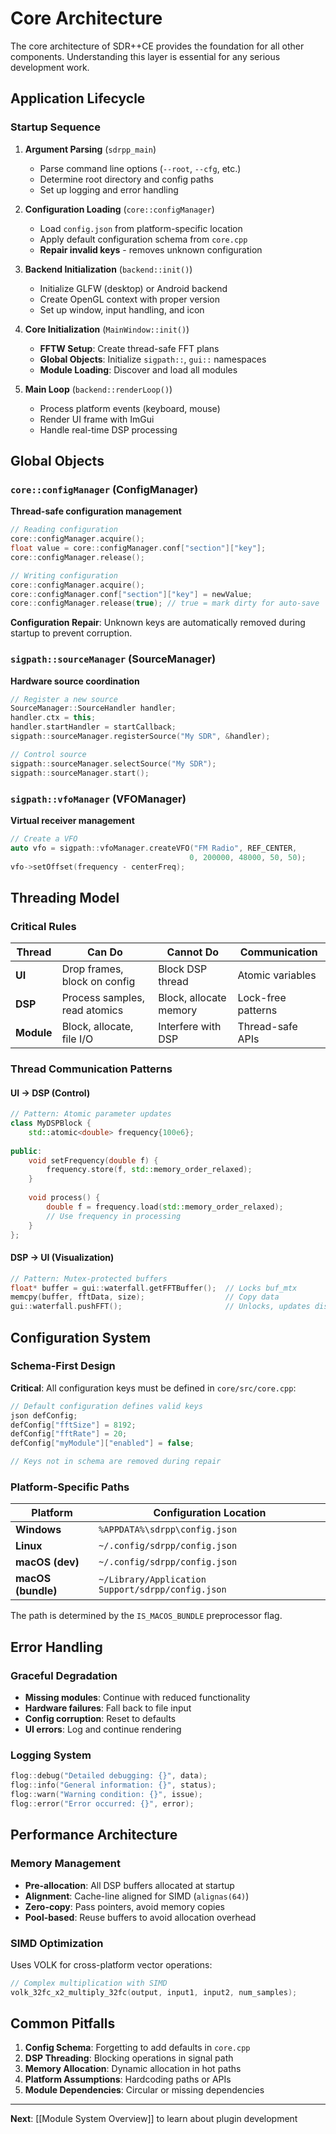 # Core Architecture

The core architecture of SDR++CE provides the foundation for all other components. Understanding this layer is essential for any serious development work.

## Application Lifecycle

### Startup Sequence

1. **Argument Parsing** (`sdrpp_main`)
   - Parse command line options (`--root`, `--cfg`, etc.)
   - Determine root directory and config paths
   - Set up logging and error handling

2. **Configuration Loading** (`core::configManager`)
   - Load `config.json` from platform-specific location
   - Apply default configuration schema from `core.cpp`
   - **Repair invalid keys** - removes unknown configuration

3. **Backend Initialization** (`backend::init()`)
   - Initialize GLFW (desktop) or Android backend
   - Create OpenGL context with proper version
   - Set up window, input handling, and icon

4. **Core Initialization** (`MainWindow::init()`)
   - **FFTW Setup**: Create thread-safe FFT plans
   - **Global Objects**: Initialize `sigpath::`, `gui::` namespaces
   - **Module Loading**: Discover and load all modules

5. **Main Loop** (`backend::renderLoop()`)
   - Process platform events (keyboard, mouse)
   - Render UI frame with ImGui
   - Handle real-time DSP processing

## Global Objects

### `core::configManager` (ConfigManager)
**Thread-safe configuration management**

```cpp
// Reading configuration
core::configManager.acquire();
float value = core::configManager.conf["section"]["key"];
core::configManager.release();

// Writing configuration  
core::configManager.acquire();
core::configManager.conf["section"]["key"] = newValue;
core::configManager.release(true); // true = mark dirty for auto-save
```

**Configuration Repair**: Unknown keys are automatically removed during startup to prevent corruption.

### `sigpath::sourceManager` (SourceManager)
**Hardware source coordination**

```cpp
// Register a new source
SourceManager::SourceHandler handler;
handler.ctx = this;
handler.startHandler = startCallback;
sigpath::sourceManager.registerSource("My SDR", &handler);

// Control source
sigpath::sourceManager.selectSource("My SDR");
sigpath::sourceManager.start();
```

### `sigpath::vfoManager` (VFOManager)  
**Virtual receiver management**

```cpp
// Create a VFO
auto vfo = sigpath::vfoManager.createVFO("FM Radio", REF_CENTER, 
                                        0, 200000, 48000, 50, 50);
vfo->setOffset(frequency - centerFreq);
```

## Threading Model

### Critical Rules

| Thread | **Can Do** | **Cannot Do** | **Communication** |
|--------|------------|---------------|-------------------|
| **UI** | Drop frames, block on config | Block DSP thread | Atomic variables |
| **DSP** | Process samples, read atomics | Block, allocate memory | Lock-free patterns |
| **Module** | Block, allocate, file I/O | Interfere with DSP | Thread-safe APIs |

### Thread Communication Patterns

#### UI → DSP (Control)
```cpp
// Pattern: Atomic parameter updates
class MyDSPBlock {
    std::atomic<double> frequency{100e6};
    
public:
    void setFrequency(double f) {
        frequency.store(f, std::memory_order_relaxed);
    }
    
    void process() {
        double f = frequency.load(std::memory_order_relaxed);
        // Use frequency in processing
    }
};
```

#### DSP → UI (Visualization)
```cpp
// Pattern: Mutex-protected buffers
float* buffer = gui::waterfall.getFFTBuffer();  // Locks buf_mtx
memcpy(buffer, fftData, size);                  // Copy data
gui::waterfall.pushFFT();                       // Unlocks, updates display
```

## Configuration System

### Schema-First Design

**Critical**: All configuration keys must be defined in `core/src/core.cpp`:

```cpp
// Default configuration defines valid keys
json defConfig;
defConfig["fftSize"] = 8192;
defConfig["fftRate"] = 20;
defConfig["myModule"]["enabled"] = false;

// Keys not in schema are removed during repair
```

### Platform-Specific Paths

| Platform | Configuration Location |
|----------|----------------------|
| **Windows** | `%APPDATA%\sdrpp\config.json` |
| **Linux** | `~/.config/sdrpp/config.json` |
| **macOS (dev)** | `~/.config/sdrpp/config.json` |
| **macOS (bundle)** | `~/Library/Application Support/sdrpp/config.json` |

The path is determined by the `IS_MACOS_BUNDLE` preprocessor flag.

## Error Handling

### Graceful Degradation
- **Missing modules**: Continue with reduced functionality
- **Hardware failures**: Fall back to file input
- **Config corruption**: Reset to defaults
- **UI errors**: Log and continue rendering

### Logging System
```cpp
flog::debug("Detailed debugging: {}", data);
flog::info("General information: {}", status);  
flog::warn("Warning condition: {}", issue);
flog::error("Error occurred: {}", error);
```

## Performance Architecture

### Memory Management
- **Pre-allocation**: All DSP buffers allocated at startup
- **Alignment**: Cache-line aligned for SIMD (`alignas(64)`)
- **Zero-copy**: Pass pointers, avoid memory copies
- **Pool-based**: Reuse buffers to avoid allocation overhead

### SIMD Optimization
Uses VOLK for cross-platform vector operations:
```cpp
// Complex multiplication with SIMD
volk_32fc_x2_multiply_32fc(output, input1, input2, num_samples);
```

## Common Pitfalls

1. **Config Schema**: Forgetting to add defaults in `core.cpp`
2. **DSP Threading**: Blocking operations in signal path
3. **Memory Allocation**: Dynamic allocation in hot paths
4. **Platform Assumptions**: Hardcoding paths or APIs
5. **Module Dependencies**: Circular or missing dependencies

---

**Next**: [[Module System Overview]] to learn about plugin development